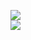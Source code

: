 [![](https://img.shields.io/badge/Made%20With-Github%20Spray-lightgrey.svg?style=for-the-badge&logo=github)](https://github.com/Annihil/github-spray#21694)  
[![](https://i.imgur.com/2DrTn0Z.gif)](https://github.com/Annihil/github-spray)